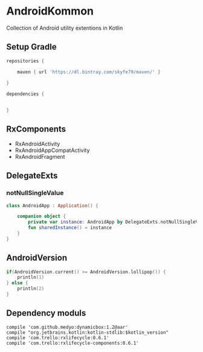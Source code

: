 # AndroidKommon

Collection of Android utility extentions in Kotlin

## Setup Gradle

```groovy
repositories {

	maven { url 'https://dl.bintray.com/skyfe79/maven/' }
	
}

dependencies {


}
```


## RxComponents

 * RxAndroidActivity
 * RxAndroidAppCompatActivity
 * RxAndroidFragment

## DelegateExts

### notNullSingleValue

```kotlin
class AndroidApp : Application() {

    companion object {
        private var instance: AndroidApp by DelegateExts.notNullSingleValue()
        fun sharedInstance() = instance
    }
}
```

## AndroidVersion

```kotlin
if(AndroidVersion.current() >= AndroidVersion.lollipop()) {
	println(1) 
} else {
	println(2)
}
```
## Dependency moduls

```
compile 'com.github.medyo:dynamicbox:1.2@aar'
compile "org.jetbrains.kotlin:kotlin-stdlib:$kotlin_version"
compile 'com.trello:rxlifecycle:0.6.1'
compile 'com.trello:rxlifecycle-components:0.6.1'
```
